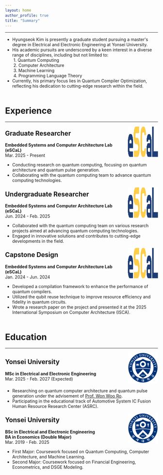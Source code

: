 ```yaml
---
layout: home
author_profile: true
title: "Summary"
---
```


---

- Hyungseok Kim is presently a graduate student pursuing a master's degree in Electrical and Electronic Engineering at Yonsei University.
- His academic pursuits are underscored by a keen interest in a diverse range of disciplines, including but not limited to:
<br/>&nbsp;1. Quantum Computing
<br/>&nbsp;2. Computer Architecture
<br/>&nbsp;3. Machine Learning
<br/>&nbsp;4. Programming Language Theory
- Currently, his primary focus lies in Quantum Compiler Optimization, reflecting his dedication to cutting-edge research within the field.



<h1 style="margin-top: 2em;">Experience</h1>

---

<div style="display: flex; align-items: center;">
  <div style="width: 80%; padding-right: 10px;">
    <h2 style="margin-top: 0.5em;">
      Graduate Researcher <a href="http://escal.yonsei.ac.kr/index.html" target="_blank"><i class="fa fa-house" title="Website"></i></a>
    </h2>
    <b>Embedded Systems and Computer Architecture Lab (eSCaL)</b>
    <br>Mar. 2025 - Present
  </div>
  <div style="width: 20%;">
    <img src="/assets/images/logo_escal.png" alt="eSCaL" width="100" height="100"/>
  </div>
</div>

- Conducting research on quantum computing, focusing on quantum architecture and quantum pulse generation.
- Collaborating with the quantum computing team to advance quantum computing technologies.


<div style="display: flex; align-items: center;">
  <div style="width: 80%; padding-right: 10px;">
    <h2 style="margin-top: 0.5em;">
      Undergraduate Researcher <a href="http://escal.yonsei.ac.kr/index.html" target="_blank"><i class="fa fa-house" title="Website"></i></a>
    </h2>
    <b>Embedded Systems and Computer Architecture Lab (eSCaL)</b>
    <br>Jun. 2024 - Feb. 2025
  </div>
  <div style="width: 20%;">
    <img src="/assets/images/logo_escal.png" alt="eSCaL" width="100" height="100"/>
  </div>
</div>

- Collaborated with the quantum computing team on various research projects aimed at advancing quantum computing technologies.
- Engaged in innovative solutions and contributes to cutting-edge developments in the field.


<div style="display: flex; align-items: center;">
  <div style="width: 80%; padding-right: 10px;">
    <h2 style="margin-top: 0.5em;">
      Capstone Design <a href="http://escal.yonsei.ac.kr/index.html" target="_blank"><i class="fa fa-house" title="Website"></i></a>
    </h2>
    <b>Embedded Systems and Computer Architecture Lab (eSCaL)</b>
    <br>Jan. 2024 - Jun. 2024
  </div>
  <div style="width: 20%;">
    <img src="/assets/images/logo_escal.png" alt="eSCaL" width="100" height="100"/>
  </div>
</div>

- Developed a compilation framework to enhance the performance of quantum compilers.
- Utilized the qubit reuse technique to improve resource efficiency and fidelity in quantum circuits.
- Wrote a research paper on the project and presented it at the 2025 International Symposium on Computer Architecture (ISCA). <a href="/portfolio/publications/#qr-map-a-map-based-approach-to-quantum-circuit-abstraction-for-qubit-reuse-optimization-"><i class="fa fa-hashtag" title="Publication"></i></a>



<h1 style="margin-top: 2em;">Education</h1>

---

<div style="display: flex; align-items: center;">
  <div style="width: 80%; padding-right: 10px;">
    <h2 style="margin-top: 0.5em;">
      Yonsei University <a href="https://www.yonsei.ac.kr/sites/en_sc/index.do" target="_blank"><i class="fa fa-house" title="Website"></i></a>
    </h2>
    <b>MSc in Electrical and Electronic Engineering</b>
    <br>Mar. 2025 - Feb. 2027 (Expected)
  </div>
  <div style="width: 20%;">
    <img src="/assets/images/logo_yonsei.png" alt="Yonsei University" width="100" height="100"/>
  </div>
</div>

- Researching on quantum computer architecture and quantum pulse generation under the advisement of <a href="http://escal.yonsei.ac.kr/professor.html" target="_blank" title="Website">Prof. Won Woo Ro</a>.
- Participating in the educational track of Automotive System IC Fusion Human Resource Research Center (ASRC). <a href="http://asrc.yonsei.ac.kr/index.php" target="_blank"><i class="fa fa-house" title="Website"></i></a>



<div style="display: flex; align-items: center;">
  <div style="width: 80%; padding-right: 10px;">
    <h2 style="margin-top: 0.5em;">
      Yonsei University <a href="https://www.yonsei.ac.kr/sites/en_sc/index.do" target="_blank"><i class="fa fa-house" title="Website"></i></a>
    </h2>
    <b>BSc in Electrical and Electronic Engineering</b>
    <br><b>BA in Economics (Double Major)</b>
    <br>Mar. 2019 - Feb. 2025
  </div>
  <div style="width: 20%;">
    <img src="/assets/images/logo_yonsei.png" alt="Yonsei University" width="100" height="100"/>
  </div>
</div>

- First Major: Coursework focused on Quantum Computing, Computer Architecture, and Machine Learning.
- Second Major: Coursework focused on Financial Engineering, Econometrics, and DSGE Modeling.